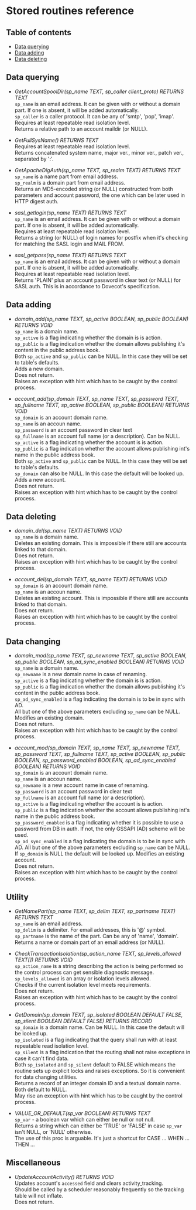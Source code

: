 # Stored routines reference

## Table of contents
* [Data querying](#data-quering)
* [Data adding](#data-adding)
* [Data deleting](#data-deleting)


## Data querying

* _GetAccountSpoolDir(sp_name TEXT, sp_caller client_proto) RETURNS TEXT_  
`sp_name` is an email address. It can be given with or without a domain part. If one is absent, it will be added automatically.  
`sp_caller` is a caller protocol. It can be any of 'smtp', 'pop', 'imap'.  
Requires at least repeatable read isolation level.  
Returns a relative path to an account maildir (or NULL).

* _GetFullSysName() RETURNS TEXT_  
Requires at least repeatable read isolation level.  
Returns concatenated system name, major ver., minor ver., patch ver., separated by ':'.

* _GetApacheDigAuth(sp_name TEXT, sp_realm TEXT) RETURNS TEXT_  
`sp_name` is a name part from email address.  
`sp_realm` is a domain part from email address.  
Returns an MD5-encoded string (or NULL) constructed from both parameters and account password, the one which can be later used in HTTP digest auth.

* _sasl_getlogin(sp_name TEXT) RETURNS TEXT_  
`sp_name` is an email address. It can be given with or without a domain part. If one is absent, it will be added automatically.  
Requires at least repeatable read isolation level.  
Returns a string (or NULL) of login names for postfix when it's checking for matching the SASL login and MAIL FROM.

* _sasl_getpass(sp_name TEXT) RETURNS TEXT_  
`sp_name` is an email address. It can be given with or without a domain part. If one is absent, it will be added automatically.  
Requires at least repeatable read isolation level.  
Returns 'PLAIN' plus an account password in clear text (or NULL) for SASL auth. This is in accordance to Dovecot's specification.


## Data adding

* _domain_add(sp_name TEXT, sp_active BOOLEAN, sp_public BOOLEAN) RETURNS VOID_  
`sp_name` is a domain name.  
`sp_active` is a flag indicating whether the domain is is action.  
`sp_public` is a flag indication whether the domain allows publishing it's content in the public address book.  
Both `sp_active` and `sp_public` can be NULL. In this case they will be set to table's defaults.  
Adds a new domain.  
Does not return.  
Raises an exception with hint which has to be caught by the control process.

* _account_add(sp_domain TEXT, sp_name TEXT, sp_password TEXT, sp_fullname TEXT, sp_active BOOLEAN, sp_public BOOLEAN) RETURNS VOID_  
`sp_domain` is an account domain name.  
`sp_name` is an accoun name.  
`sp_password` is an account password in clear text  
`sp_fullname` is an account full name (or a description). Can be NULL.  
`sp_active` is a flag indicating whether the account is is action.  
`sp_public` is a flag indication whether the account allows publishing int's name in the public address book.  
Both `sp_active` and `sp_public` can be NULL. In this case they will be set to table's defaults.  
`sp_domain` can also be NULL. In this case the default will be looked up.
Adds a new account.  
Does not return.  
Raises an exception with hint which has to be caught by the control process.


## Data deleting

* _domain_del(sp_name TEXT) RETURNS VOID_  
`sp_name` is a domain name.  
Deletes an existing domain. This is impossible if there still are accounts linked to that domain.  
Does not return.  
Raises an exception with hint which has to be caught by the control process.

* _account_del(sp_domain TEXT, sp_name TEXT) RETURNS VOID_  
`sp_domain` is an account domain name.  
`sp_name` is an accoun name.  
Deletes an existing account. This is impossible if there still are accounts linked to that domain.  
Does not return.  
Raises an exception with hint which has to be caught by the control process.


## Data changing

* _domain_mod(sp_name TEXT, sp_newname TEXT, sp_active BOOLEAN, sp_public BOOLEAN, sp_ad_sync_enabled BOOLEAN) RETURNS VOID_  
`sp_name` is a domain name.  
`sp_newname` is a new domain name in case of renaming.  
`sp_active` is a flag indicating whether the domain is is action.  
`sp_public` is a flag indication whether the domain allows publishing it's content in the public address book.  
`sp_ad_sync_enabled` is a flag indicating the domain is to be in sync with AD.  
All but one of the above parameters excluding `sp_name` can be NULL.  
Modifies an existing domain.  
Does not return.  
Raises an exception with hint which has to be caught by the control process.

* _account_mod(sp_domain TEXT, sp_name TEXT, sp_newname TEXT, sp_password TEXT, sp_fullname TEXT, sp_active BOOLEAN, sp_public BOOLEAN, sp_password_enabled BOOLEAN, sp_ad_sync_enabled BOOLEAN) RETURNS VOID_  
`sp_domain` is an account domain name.  
`sp_name` is an accoun name.  
`sp_newname` is a new account name in case of renaming.  
`sp_password` is an account password in clear text  
`sp_fullname` is an account full name (or a description).  
`sp_active` is a flag indicating whether the account is is action.  
`sp_public` is a flag indication whether the account allows publishing int's name in the public address book.  
`sp_password_enabled` is a flag indicating whether it is possible to use a password from DB in auth. If not, the only GSSAPI (AD) scheme will be used.  
`sp_ad_sync_enabled` is a flag indicating the domain is to be in sync with AD.
All but one of the above parameters excluding `sp_name` can be NULL.  
If `sp_domain` is NULL the default will be looked up.
Modifies an existing account.  
Does not return.  
Raises an exception with hint which has to be caught by the control process.


## Utility

* _GetNamePart(sp_name TEXT, sp_delim TEXT, sp_partname TEXT) RETURNS TEXT_  
`sp_name` is an email address.  
`sp_delim` is a delimiter. For email addresses, this is '@' symbol.  
`sp_partname` is the name of the part. Can be any of 'name', 'domain'.  
Returns a name or domain part of an email address (or NULL).

* _CheckTransactionIsolation(sp_action_name TEXT, sp_levels_allowed TEXT[]) RETURNS VOID_  
`sp_action_name` is a string describing the action is being performed so the control process can get sensible diagnostic message.  
`sp_levels_allowed` is an array or isolation levels allowed.  
Checks if the current isolation level meets requirements.  
Does not return.  
Raises an exception with hint which has to be caught by the control process.

* _GetDomain(sp_domain TEXT, sp_isolated BOOLEAN DEFAULT FALSE, sp_silent BOOLEAN DEFAULT FALSE) RETURNS RECORD_  
`sp_domain` is a domain name. Can be NULL. In this case the default will be looked up.  
`sp_isolated` is a flag indicating that the query shall run with at least repeatable read isolation level.  
`sp_silent` is a flag indication that the routing shall not raise exceptions in case it can't find data.  
Both `sp_isolated` and `sp_silent` default to FALSE which means the routine sets up explicit locks and raises exceptions. So it is convenient for data changing utilities.  
Returns a record of an integer domain ID and a textual domain name. Both default to NULL.  
May rise an exception with hint which has to be caught by the control process.

* _VALUE_OR_DEFAULT(sp_var BOOLEAN) RETURNS TEXT_  
`sp_var` - a boolean var which can either be null or not null.  
Returns a string which can either be 'TRUE' or 'FALSE' in case `sp_var` isn't NULL, or 'NULL' otherwise.  
The use of this proc is arguable. It's just a shortcut for CASE ... WHEN ... THEN ...


## Miscellaneous

* _UpdateAccountActivity() RETURNS VOID_  
Updates account's `accessed` field and clears activity_tracking.  
Should be called by a scheduler reasonably frequently so the tracking table will not inflate.  
Does not return.
